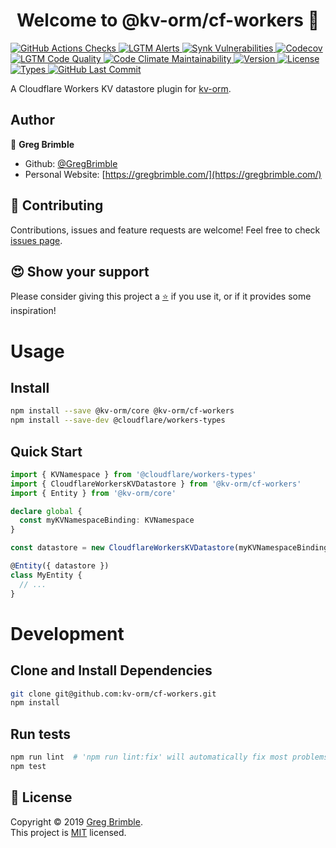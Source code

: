 <h1 align="center">Welcome to @kv-orm/cf-workers 👋</h1>
<p>
  <a href="https://github.com/kv-orm/cf-workers/actions?query=workflow%3ATest" target="_blank">
    <img alt="GitHub Actions Checks" src="https://github.com/kv-orm/cf-workers/workflows/Test/badge.svg" />
  </a>
  <a href="https://lgtm.com/projects/g/kv-orm/cf-workers/alerts/" target="_blank">
    <img alt="LGTM Alerts" src="https://img.shields.io/lgtm/alerts/g/kv-orm/cf-workers.svg?logo=lgtm&style=plastic" />
  </a>
  <a href="https://snyk.io/test/github/kv-orm/cf-workers?targetFile=package.json" target="_blank">
    <img alt="Synk Vulnerabilities" src="https://snyk.io/test/github/kv-orm/cf-workers/badge.svg?targetFile=package.json" />
  </a>
  <a href="https://codecov.io/gh/kv-orm/cf-workers" target="_blank">
    <img alt="Codecov" src="https://img.shields.io/codecov/c/github/kv-orm/cf-workers?logo=codecov&style=plastic" />
  </a>
  <a href="https://lgtm.com/projects/g/kv-orm/cf-workers/context:javascript" target="_blank">
    <img alt="LGTM Code Quality" src="https://img.shields.io/lgtm/grade/javascript/g/kv-orm/cf-workers.svg?logo=lgtm&style=plastic" />
  </a>
  <a href="https://codeclimate.com/github/kv-orm/cf-workers/maintainability" target="_blank">
    <img alt="Code Climate Maintainability" src="https://img.shields.io/codeclimate/maintainability/kv-orm/cf-workers.svg?style=plastic" />
  </a>
  <a href="https://github.com/kv-orm/cf-workers/packages" target="_blank">
    <img alt="Version" src="https://img.shields.io/github/package-json/v/kv-orm/cf-workers?style=plastic" />
  </a>
  <a href="https://github.com/kv-orm/cf-workers/blob/master/LICENSE" target="_blank">
    <img alt="License" src="https://img.shields.io/github/license/kv-orm/cf-workers?style=plastic" />
  </a>
  <a href="https://www.typescriptlang.org/" target="_blank">
    <img alt="Types" src="https://img.shields.io/npm/types/kv-orm.svg?style=plastic" />
  </a>
  <a href="https://github.com/kv-orm/cf-workers" target="_blank">
    <img alt="GitHub Last Commit" src="https://img.shields.io/github/last-commit/kv-orm/cf-workers.svg?logo=github&style=plastic" />
  </a>
</p>

A Cloudflare Workers KV datastore plugin for [kv-orm](https://github.com/kv-orm/core).

## Author

👤 **Greg Brimble**

- Github: [@GregBrimble](https://github.com/GregBrimble)
- Personal Website: [https://gregbrimble.com/](https://gregbrimble.com/)

## 🤝 Contributing

Contributions, issues and feature requests are welcome! Feel free to check [issues page](https://github.com/kv-orm/cf-workers/issues).

## 😍 Show your support

Please consider giving this project a <a href="https://github.com/kv-orm/cf-workers/stargazers" target="_blank" title="Thank you!">⭐️</a> if you use it, or if it provides some inspiration!

# Usage

## Install

```sh
npm install --save @kv-orm/core @kv-orm/cf-workers
npm install --save-dev @cloudflare/workers-types
```

## Quick Start

```typescript
import { KVNamespace } from '@cloudflare/workers-types'
import { CloudflareWorkersKVDatastore } from '@kv-orm/cf-workers'
import { Entity } from '@kv-orm/core'

declare global {
  const myKVNamespaceBinding: KVNamespace
}

const datastore = new CloudflareWorkersKVDatastore(myKVNamespaceBinding)

@Entity({ datastore })
class MyEntity {
  // ...
}
```

# Development

## Clone and Install Dependencies

```sh
git clone git@github.com:kv-orm/cf-workers.git
npm install
```

## Run tests

```sh
npm run lint  # 'npm run lint:fix' will automatically fix most problems
npm test
```

## 📝 License

Copyright © 2019 [Greg Brimble](https://github.com/GregBrimble).<br />
This project is [MIT](https://github.com/kv-orm/cf-workers/blob/master/LICENSE) licensed.
